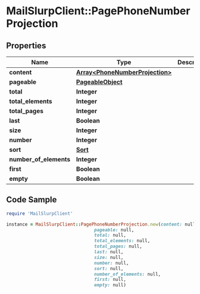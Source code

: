 # MailSlurpClient::PagePhoneNumberProjection

## Properties

Name | Type | Description | Notes
------------ | ------------- | ------------- | -------------
**content** | [**Array&lt;PhoneNumberProjection&gt;**](PhoneNumberProjection) |  | [optional] 
**pageable** | [**PageableObject**](PageableObject) |  | [optional] 
**total** | **Integer** |  | [optional] 
**total_elements** | **Integer** |  | [optional] 
**total_pages** | **Integer** |  | [optional] 
**last** | **Boolean** |  | [optional] 
**size** | **Integer** |  | [optional] 
**number** | **Integer** |  | [optional] 
**sort** | [**Sort**](Sort) |  | [optional] 
**number_of_elements** | **Integer** |  | [optional] 
**first** | **Boolean** |  | [optional] 
**empty** | **Boolean** |  | [optional] 

## Code Sample

```ruby
require 'MailSlurpClient'

instance = MailSlurpClient::PagePhoneNumberProjection.new(content: null,
                                 pageable: null,
                                 total: null,
                                 total_elements: null,
                                 total_pages: null,
                                 last: null,
                                 size: null,
                                 number: null,
                                 sort: null,
                                 number_of_elements: null,
                                 first: null,
                                 empty: null)
```


